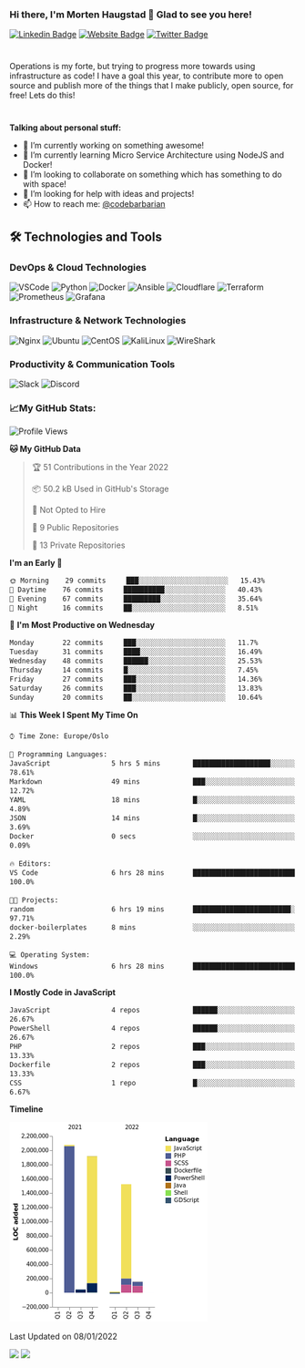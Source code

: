 ### Hi there, I'm Morten Haugstad 👋 Glad to see you here!

[![Linkedin Badge](https://img.shields.io/badge/-LinkedIn-0e76a8?style=flat-square&logo=Linkedin&logoColor=white)](https://linkedin.com/in/mortenhaugstad)
[![Website Badge](https://img.shields.io/badge/Website-3b5998?style=flat-square&logo=google-chrome&logoColor=white)](https://codebarbarian.no/)
[![Twitter Badge](https://img.shields.io/badge/-Twitter-00acee?style=flat-square&logo=Twitter&logoColor=white)](https://twitter.com/codebarbarian)
#
Operations is my forte, but trying to progress more towards using infrastructure as code! I have a goal this year, to contribute more to open source and publish more of the things that I make publicly, open source, for free! Lets do this! 
#

**Talking about personal stuff:**
- 🔭 I’m currently working on something awesome!
- 🌱 I’m currently learning Micro Service Architecture using NodeJS and Docker!
- 👯 I’m looking to collaborate on something which has something to do with space! 
- 🤔 I’m looking for help with ideas and projects! 
- 📫 How to reach me: [@codebarbarian](https://twitter.com/codebarbarian)


## 🛠️ Technologies and Tools
### DevOps & Cloud Technologies
<p>
  <img alt="VSCode" src="https://img.shields.io/badge/-VSCode-007ACC?style=flat&logo=visual-studio-code&logoColor=white" /> 
  <img alt="Python" src="https://img.shields.io/badge/-Python-3776AB?style=flat&logo=python&logoColor=white" /> 
  <img alt="Docker" src="https://img.shields.io/badge/-Docker-2496ED?style=flat&logo=docker&logoColor=white" />
  <img alt="Ansible" src="https://img.shields.io/badge/-Ansible-EE0000?style=flat&logo=ansible&logoColor=white" />
  <img alt="Cloudflare" src="https://img.shields.io/badge/-Cloudflare-F38020?style=flat&logo=cloudflare&logoColor=white" /> 
  <img alt="Terraform" src="https://img.shields.io/badge/-Terraform-7B42BC?style=flat&logo=terraform&logoColor=white" />
  <img alt="Prometheus" src="https://img.shields.io/badge/-Prometheus-E6522C?style=flat&logo=prometheus&logoColor=white" />
  <img alt="Grafana" src="https://img.shields.io/badge/-Grafana-F46800?style=flat&logo=grafana&logoColor=white" />
</p>

### Infrastructure & Network Technologies
<p>
  <img alt="Nginx" src="https://img.shields.io/badge/-Nginx-009639?style=flat&logo=nginx&logoColor=white" />
  <img alt="Ubuntu" src="https://img.shields.io/badge/-Ubuntu-E95420?style=flat&logo=ubuntu&logoColor=white" /> 
  <img alt="CentOS" src="https://img.shields.io/badge/-CentOS-262577?style=flat&logo=centos&logoColor=white" /> 
  <img alt="KaliLinux" src="https://img.shields.io/badge/-KaliLinux-557C94?style=flat&logo=kali-linux&logoColor=white" />
  <img alt="WireShark" src="https://img.shields.io/badge/-WireShark-1679A7?style=flat&logo=wireshark&logoColor=white" /> 
</p>

### Productivity & Communication Tools
<p>
  <img alt="Slack" src="https://img.shields.io/badge/-Slack-4A154B?style=flat&logo=slack&logoColor=white" /> 
  <img alt="Discord" src="https://img.shields.io/badge/-Discord-5865F2?style=flat&logo=discord&logoColor=white" />
</p>

### 📈My GitHub Stats:

<!--START_SECTION:waka-->
![Profile Views](http://img.shields.io/badge/Profile%20Views-97-blue)

**🐱 My GitHub Data** 

> 🏆 51 Contributions in the Year 2022
 > 
> 📦 50.2 kB Used in GitHub's Storage 
 > 
> 🚫 Not Opted to Hire
 > 
> 📜 9 Public Repositories 
 > 
> 🔑 13 Private Repositories  
 > 
**I'm an Early 🐤** 

```text
🌞 Morning    29 commits     ███░░░░░░░░░░░░░░░░░░░░░░   15.43% 
🌆 Daytime    76 commits     ██████████░░░░░░░░░░░░░░░   40.43% 
🌃 Evening    67 commits     █████████░░░░░░░░░░░░░░░░   35.64% 
🌙 Night      16 commits     ██░░░░░░░░░░░░░░░░░░░░░░░   8.51%

```
📅 **I'm Most Productive on Wednesday** 

```text
Monday       22 commits     ███░░░░░░░░░░░░░░░░░░░░░░   11.7% 
Tuesday      31 commits     ████░░░░░░░░░░░░░░░░░░░░░   16.49% 
Wednesday    48 commits     ██████░░░░░░░░░░░░░░░░░░░   25.53% 
Thursday     14 commits     █░░░░░░░░░░░░░░░░░░░░░░░░   7.45% 
Friday       27 commits     ███░░░░░░░░░░░░░░░░░░░░░░   14.36% 
Saturday     26 commits     ███░░░░░░░░░░░░░░░░░░░░░░   13.83% 
Sunday       20 commits     ██░░░░░░░░░░░░░░░░░░░░░░░   10.64%

```


📊 **This Week I Spent My Time On** 

```text
⌚︎ Time Zone: Europe/Oslo

💬 Programming Languages: 
JavaScript               5 hrs 5 mins        ███████████████████░░░░░░   78.61% 
Markdown                 49 mins             ███░░░░░░░░░░░░░░░░░░░░░░   12.72% 
YAML                     18 mins             █░░░░░░░░░░░░░░░░░░░░░░░░   4.89% 
JSON                     14 mins             █░░░░░░░░░░░░░░░░░░░░░░░░   3.69% 
Docker                   0 secs              ░░░░░░░░░░░░░░░░░░░░░░░░░   0.09%

🔥 Editors: 
VS Code                  6 hrs 28 mins       █████████████████████████   100.0%

🐱‍💻 Projects: 
random                   6 hrs 19 mins       ████████████████████████░   97.71% 
docker-boilerplates      8 mins              ░░░░░░░░░░░░░░░░░░░░░░░░░   2.29%

💻 Operating System: 
Windows                  6 hrs 28 mins       █████████████████████████   100.0%

```

**I Mostly Code in JavaScript** 

```text
JavaScript               4 repos             ██████░░░░░░░░░░░░░░░░░░░   26.67% 
PowerShell               4 repos             ██████░░░░░░░░░░░░░░░░░░░   26.67% 
PHP                      2 repos             ███░░░░░░░░░░░░░░░░░░░░░░   13.33% 
Dockerfile               2 repos             ███░░░░░░░░░░░░░░░░░░░░░░   13.33% 
CSS                      1 repo              █░░░░░░░░░░░░░░░░░░░░░░░░   6.67%

```


**Timeline**

![Chart not found](https://raw.githubusercontent.com/CodeBarbarian/CodeBarbarian/main/charts/bar_graph.png) 


 Last Updated on 08/01/2022
<!--END_SECTION:waka-->

<p>
  <img height="180em" src="https://github-readme-stats.vercel.app/api?username=codebarbarian&show_icons=true&hide_border=true&&count_private=true&include_all_commits=true" />
  <img height="180em" src="https://github-readme-stats.vercel.app/api/top-langs/?username=codebarbarian&exclude_repo=KNN-Image-Classification&show_icons=true&hide_border=true&layout=compact&langs_count=8"/>
</p>
